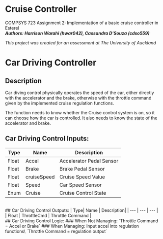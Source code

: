 # Cruise Controller
COMPSYS 723 Assignment 2: Implementation of a basic cruise controller in Esterel\
***Authors: Harrison Warahi (hwar042), Cassandra D'Souza (cdso559)***

*This project was created for an assessment at The University of Auckland*

# Car Driving Controller
## Description
Car diving control physically operates the speed of the car, either directly with the accelerator and the brake, otherwise with the throttle command given by the implemented cruise regulation functions.

The function needs to know whether the Cruise control system is on, so it can choose how the car is controlled. It also needs to know the state of the accelerator and brake.

## Car Driving Control Inputs:
| Type| Name | Description|
| --- | --- | --- |
| Float | Accel | Accelerator Pedal Sensor |
| Float | Brake | Brake Pedal Sensor |
| Float | cruiseSpeed | Cruise Speed Value |
| Float | Speed | Car Speed Sensor |
| Enum  | Cruise | Cruise Control State |
<br/>
## Car Driving Control Outputs:
| Type| Name | Description|
| --- | --- | --- |
| Float | ThrottleCmd | Throttle Command |
<br/>
## Car Driving Control Logic:
### When Not Managing:
`Throttle Command = Accel or Brake`
### When Managing:
Input accel into regulation functions\
`Throttle Command = regulation output`
